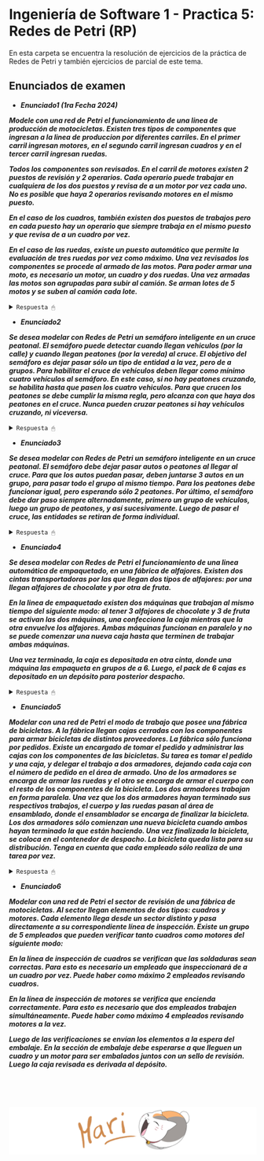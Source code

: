 # Ingeniería de Software 1 - Practica 5: Redes de Petri (RP)

En esta carpeta se encuentra la resolución de ejercicios de la práctica de Redes de Petri y también ejercicios de parcial de este tema.

## Enunciados de examen

* ***Enunciado1 (1ra Fecha 2024)***

***Modele con una red de Petri el funcionamiento de una linea de producción de motocicletas. Existen 
tres tipos de componentes que ingresan a la linea de produccion por diferentes carriles. En el primer
carril ingresan motores, en el segundo carril ingresan cuadros y en el tercer carril ingresan ruedas.***

***Todos los componentes son revisados. En el carril de motores existen 2 puestos de revisión y 2 
operarios. Cada operario puede trabajar en cualquiera de los dos puestos y revisa de a un motor por 
vez cada uno. No es posible que haya 2 operarios revisando motores en el mismo puesto.***

***En el caso de los cuadros, también existen dos puestos de trabajos pero en cada puesto hay un 
operario que siempre trabaja en el mismo puesto y que revisa de a un cuadro por vez.***

***En el caso de las ruedas, existe un puesto automático que permite la evaluación de tres ruedas por 
vez como máximo. Una vez revisados los componentes se procede al armado de las motos. Para poder 
armar una moto, es necesario un motor, un cuadro y dos ruedas. Una vez armadas las motos son 
agrupadas para subir al camión. Se arman lotes de 5 motos y se suben al camión cada lote.***

<details><summary><code>Respuesta 🖱</code></summary><br>

![foto](/practica05RP/examen01RP.jpg)

--------------------------------

</details>


* ***Enunciado2***

***Se desea modelar con Redes de Petri un semáforo inteligente en un cruce peatonal. El semáforo
puede detectar cuando llegan vehiculos (por la calle) y cuando llegan peatones (por la vereda) al
cruce. El objetivo del semáforo es dejar pasar sólo un tipo de entidad a la vez, pero de a grupos.
Para habilitar el cruce de vehículos deben llegar como mínimo cuatro vehículos al semáforo. En este
caso, si no hay peatones cruzando, se habilita hasta que pasen los cuatro vehiculos. Para que crucen
los peatones se debe cumplir la misma regla, pero alcanza con que haya dos peatones en el cruce. Nunca pueden cruzar peatones si hay vehículos cruzando, ni viceversa.***

<details><summary><code>Respuesta 🖱</code></summary><br>

![foto](/practica05RP/examen02RP.jpg)

El enunciado no indica alternancia entre el cruce de peatones y vehículos, así que lo supongo así.

--------------------------------

</details>

* ***Enunciado3***

***Se desea modelar con Redes de Petri un semáforo inteligente en un cruce peatonal. El semáforo debe
dejar pasar autos o peatones al llegar al cruce. Para que los autos puedan pasar, deben juntarse 3
autos en un grupo, para pasar todo el grupo al mismo tiempo. Para los peatones debe funcionar igual,
pero esperando sólo 2 peatones. Por último, el semáforo debe dar paso siempre alternadamente, primero
un grupo de vehículos, luego un grupo de peatones, y así sucesivamente. Luego de pasar el cruce, las
entidades se retiran de forma individual.***

<details><summary><code>Respuesta 🖱</code></summary><br>

![foto](/practica05RP/examen03RP.jpg)

En este caso, el enunciado SI indica alternancia entre el cruce de peatones y vehículos, por eso el gráfico queda distinto.

--------------------------------

</details>

* ***Enunciado4***

***Se desea modelar con Redes de Petri el funcionamiento de una linea automática de empaquetado, en
una fábrica de alfajores. Existen dos cintas transportadoras por las que llegan dos tipos de alfajores: por una llegan alfajores de chocolate y por otra de fruta.***

***En la linea de empaquetado existen dos máquinas que trabajan al mismo tiempo del siguiente modo:
al tener 3 alfajores de chocolate y 3 de fruta se activan las dos máquinas, una confecciona la caja
mientras que la otra envuelve los alfajores. Ambas máquinas funcionan en paralelo y no se puede
comenzar una nueva caja hasta que terminen de trabajar ambas máquinas.***

***Una vez terminada, la caja es depositada en otra cinta, donde una máquina las empaqueta en grupos
de a 6. Luego, el pack de 6 cajas es depositado en un depósito para posterior despacho.***

<details><summary><code>Respuesta 🖱</code></summary><br>

![foto](/practica05RP/examen04RP.jpg)

--------------------------------

</details>

* ***Enunciado5***

***Modelar con una red de Petri el modo de trabajo que posee una fábrica de bicicletas. A la fábrica
llegan cajas cerradas con los componentes para armar bicicletas de distintos proveedores. La fábrica
sólo funciona por pedidos. Existe un encargado de tomar el pedido y administrar las cajas con los
componentes de las bicicletas. Su tarea es tomar el pedido y una caja, y delegar el trabajo a dos
armadores, dejando cada caja con el número de pedido en el área de armado. Uno de los armadores se
encarga de armar las ruedas y el otro se encarga de armar el cuerpo con el resto de los componentes de la bicicleta. Los dos armadores trabajan en forma paralela. Una vez que los dos armadores hayan
terminado sus respectivos trabajos, el cuerpo y las ruedas pasan al área de ensamblado, donde el
ensamblador se encarga de finalizar la bicicleta. Los dos armadores sólo comienzan una nueva
bicicleta cuando ambos hayan terminado la que están haciendo. Una vez finalizada la bicicleta,
se coloca en el contenedor de despacho. La bicicleta queda lista para su distribución. Tenga en
cuenta que cada empleado sólo realiza de una tarea por vez.***

<details><summary><code>Respuesta 🖱</code></summary><br>

![foto](/practica05RP/examen05RP.jpg)

--------------------------------

</details>

* ***Enunciado6***

***Modelar con una red de Petri el sector de revisión de una fábrica de motocicletas. Al sector
llegan elementos de dos tipos: cuadros y motores. Cada elemento llega desde un sector distinto y
pasa directamente a su correspondiente línea de inspección. Existe un grupo de 5 empleados que 
pueden verificar tanto cuadros como motores del siguiente modo:***

***En la línea de inspección de cuadros se verifican que las soldaduras sean correctas. Para esto es
necesario un empleado que inspeccionará de a un cuadro por vez. Puede haber como máximo 2 empleados 
revisando cuadros.***

***En la línea de inspección de motores se verifica que encienda correctamente. Para esto es necesario
que dos empleados trabajen simultáneamente. Puede haber como máximo 4 empleados revisando motores a 
la vez.***

***Luego de las verificaciones se envían los elementos a la espera del embalaje. En la sección de 
embalaje debe esperarse a que lleguen un cuadro y un motor para ser embalados juntos con un sello 
de revisión. Luego la caja revisada es derivada al depósito.***

<br>
<br>
<br>

<p><img align="center" src="https://github.com/Marimari2342/Marimari2342/blob/main/firmagith.png" alt="marigit"/></p>